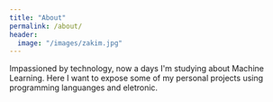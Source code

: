 ```yaml
---
title: "About"
permalink: /about/
header:
  image: "/images/zakim.jpg"
---
```


Impassioned by technology, now a days I'm studying about Machine Learning. Here I want to expose some of my personal projects using programming languanges and eletronic.
